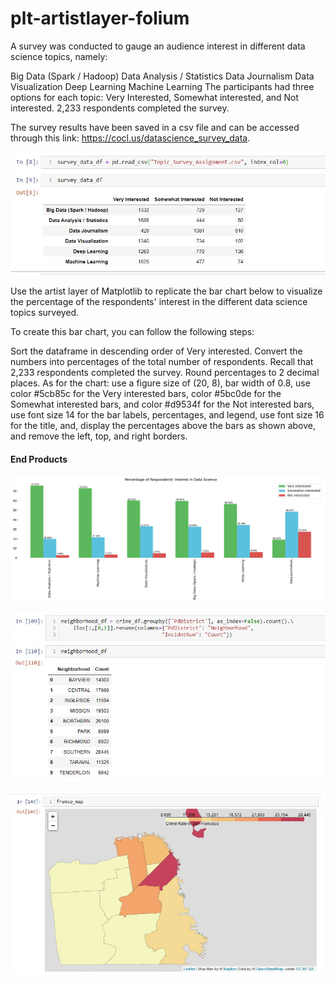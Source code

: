 # plt-artistlayer-folium

A survey was conducted to gauge an audience interest in different data science topics, namely:

Big Data (Spark / Hadoop)
Data Analysis / Statistics
Data Journalism
Data Visualization
Deep Learning
Machine Learning
The participants had three options for each topic: Very Interested, Somewhat interested, and Not interested. 2,233 respondents completed the survey.

The survey results have been saved in a csv file and can be accessed through this link: https://cocl.us/datascience_survey_data.

![survey_df](https://github.com/daniel8691/plt-artistlayer-folium/blob/master/screenshots/pic1.jpg)

Use the artist layer of Matplotlib to replicate the bar chart below to visualize the percentage of the respondents' interest in the different data science topics surveyed.


To create this bar chart, you can follow the following steps:

Sort the dataframe in descending order of Very interested.
Convert the numbers into percentages of the total number of respondents. Recall that 2,233 respondents completed the survey. Round percentages to 2 decimal places.
As for the chart:
use a figure size of (20, 8),
bar width of 0.8,
use color #5cb85c for the Very interested bars, color #5bc0de for the Somewhat interested bars, and color #d9534f for the Not interested bars,
use font size 14 for the bar labels, percentages, and legend,
use font size 16 for the title, and,
display the percentages above the bars as shown above, and remove the left, top, and right borders.

#### End Products

![alt text](https://github.com/daniel8691/plt-artistlayer-folium/blob/master/screenshots/pic2.png)


![alt text](https://github.com/daniel8691/plt-artistlayer-folium/blob/master/screenshots/pic3.jpg)


![alt text](https://github.com/daniel8691/plt-artistlayer-folium/blob/master/screenshots/pic4.jpg)
